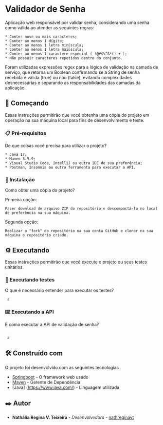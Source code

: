 # Validador de Senha

Aplicação web responsável por validar senha, considerando uma senha como válida ao atender as seguintes regras:

```
* Conter nove ou mais caracteres;
* Conter ao menos 1 dígito;
* Conter ao menos 1 letra minúscula;
* Conter ao menos 1 letra maiúscula;
* Conter ao menos 1 caractere especial ( !@#$%^&*()-+ );
* Não possuir caracteres repetidos dentro do conjunto.
```

Foram utilizadas expressões regex para a lógica de validação na camada de serviço, que retorna um Boolean confirmando se a String de senha recebida é válida (true) ou não (false), evitando complexidades desnecessárias e separando as responsabilidades das camadas da aplicação.

## 🚀 Começando

Essas instruções permitirão que você obtenha uma cópia do projeto em operação na sua máquina local para fins de desenvolvimento e teste.

### 📋 Pré-requisitos

De que coisas você precisa para utilizar o projeto?

```
* Java 17;
* Maven 3.9.9;
* Visual Studio Code, IntelliJ ou outra IDE de sua preferência;
* Postman, Insomnia ou outra ferramenta para executar a API.
```

### 🔧 Instalação

Como obter uma cópia do projeto?

Primeira opção:

```
Fazer download de arquivo ZIP do repositório e descompactá-lo no local de preferência na sua máquina.
```

Segunda opção:

```
Realizar o "fork" do repositório na sua conta GitHub e clonar na sua máquina o repositório criado.
```

## ⚙️ Executando

Essas instruções permitirão que você execute o projeto ou seus testes unitários.

### 🔩 Executando testes

O que é necessário entender para executar os testes?

```
 a 

```

### ⌨️ Executando a API

E como executar a API de validação de senha?

```

 a

```

## 🛠️ Construído com

O projeto foi desenvolvido com as seguintes tecnologias

* [Springboot](https://spring.io/projects/spring-boot) - O framework web usado
* [Maven](https://maven.apache.org/) - Gerente de Dependência
* [Java] (https://www.java.com/) - Linguagem utilizada

## ✒️ Autor

* **Nathália Regina V. Teixeira** - *Desenvolvedora* - [nathreginavt](https://github.com/nathreginavt)